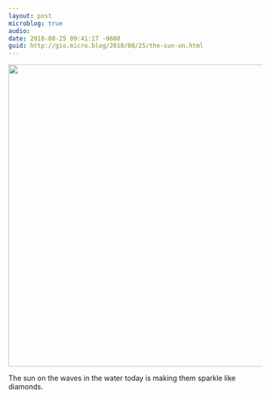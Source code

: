 ```yaml
---
layout: post
microblog: true
audio: 
date: 2018-08-25 09:41:17 -0600
guid: http://gio.micro.blog/2018/08/25/the-sun-on.html
---
```

<a href="http://microblog.stevegio.net/uploads/2018/57270d3efe.jpg"><img src="http://microblog.stevegio.net/uploads/2018/57270d3efe.jpg" width="599" height="600" style="height: auto;" class="sunlit_image" /></a>

The sun on the waves in the water today is making them sparkle like diamonds.

